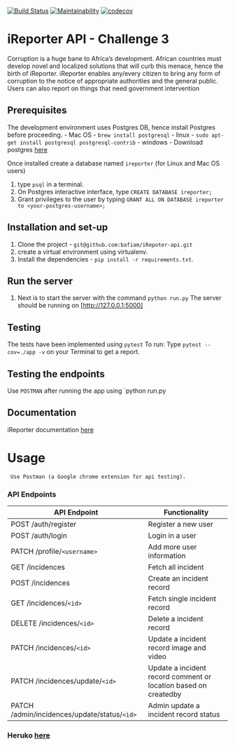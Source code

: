 [![Build Status](https://travis-ci.com/bafiam/iRepoter-api.svg?branch=develop)](https://travis-ci.com/bafiam/iRepoter-api)
[![Maintainability](https://api.codeclimate.com/v1/badges/7da98dcd5b7420e1ad71/maintainability)](https://codeclimate.com/github/bafiam/iRepoter-api/maintainability)
[![codecov](https://codecov.io/gh/bafiam/iRepoter-api/branch/develop/graph/badge.svg)](https://codecov.io/gh/bafiam/iRepoter-api)

# iReporter API - Challenge 3
Corruption is a huge bane to Africa’s development. African countries must develop novel and
localized solutions that will curb this menace, hence the birth of iReporter. iReporter enables
any/every citizen to bring any form of corruption to the notice of appropriate authorities and the
general public. Users can also report on things that need government intervention

## Prerequisites
The development environment uses Postgres DB, hence install Postgres before proceeding.
    - Mac OS - `brew install postgresql`
    - linux - `sudo apt-get install postgresql postgresql-contrib`
    - windows - Download postgres [here](https://www.enterprisedb.com/downloads/postgres-postgresql-downloads#windows)

Once installed create a database named `ireporter`
(for Linux and Mac OS users)
1. type `psql` in a terminal.
2. On Postgres interactive interface, type `CREATE DATABASE ireporter;`
3. Grant privileges to the user by typing `GRANT ALL ON DATABASE ireporter to <your-postgres-username>;`
## Installation and set-up
1. Clone the project - `git@github.com:bafiam/iRepoter-api.git`
2. create a virtual environment using virtualenv.
3. Install the dependencies - `pip install -r requirements.txt`.

## Run the server
1. Next is to start the server with the command `python run.py`
       The server should be running on [http://127.0.0.1:5000]
       
## Testing
The tests have been implemented using `pytest`
 To run: Type
        `pytest --cov=./app -v`
        on your Terminal to get a report.
        
## Testing the endpoints
Use `POSTMAN` after running the app using `python run.py
   
        
## Documentation
iReporter documentation [here](https://documenter.getpostman.com/view/987109/Rzfgnori)   
# Usage
     Use Postman (a Google chrome extension for api testing).
     
### API Endpoints
| API Endpoint | Functionality |
| -----------  | ------------- |
| POST /auth/register |  Register a new user |
| POST /auth/login |  Login in a user |
| PATCH /profile/`<username>` |  Add more user information |
| GET /incidences |  Fetch all incident |
| POST /incidences  |  Create an incident record|
| GET /incidences/`<id>` |  Fetch single incident record|
| DELETE /incidences/`<id>` |  Delete a incident record |
| PATCH /incidences/`<id>` | Update a incident record image and video |
| PATCH /incidences/update/`<id>` | Update a incident record comment or location based on createdby|
|PATCH /admin/incidences/update/status/`<id>` | Admin update a incident record status |

 ### Heruko [here](<https://stephen-ireporter.herokuapp.com/api/v1/>)

